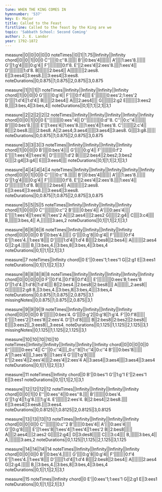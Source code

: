 ```yaml
---
tune: WHEN THE KING COMES IN
hymnnumber: '537'
key: E♭ Major
title: Called to the Feast
firstline: Called to the feast by the King are we
topic: 'Sabbath School: Second Coming'
author: J. E. Landor
year: 1792-1872
---
```

measure||0||0||0||0||0
noteTimes||0||1||1.75||Infinity||Infinity
chord||0||0||1||0||0
C''||||0:c''8.||||||
B'||0:bes'4||||||||
A'||||1:aes'8.||||||
G'||1:g'4||||||0:g'4||
F'||||||||||0:f'8.
E'||2:ees'4||2:ees'8.||||1:ees'4||
D'||||||||||1:d'8.
B||||||||2:bes4||
A||||||||||2:aes8.
E||3:ees4||3:ees8.||||3:ees4||3:ees8.
noteDurations||0,0.875||1,0.875||2,0.875||3,0.875

measure||1||1||1||1
noteTimes||Infinity||Infinity||Infinity||Infinity
chord||1||0||0||0
G'||||||0:g'4||
F'||||0:f'4||||
E'||||||||0:ees'2;1:ees'2
D'||||1:d'4||1:d'4||
B||||||2:bes4||
A||||2:aes4||||
G||||||||2:g2
E||||||||3:ees2
B,||||3:bes,4||3:bes,4||
noteDurations||0,1||1,1||2,1||3,1

measure||2||2||2||2||2
noteTimes||Infinity||Infinity||Infinity||Infinity||Infinity
chord||0||0||1||0||0
E''||||||||0:ees''4||
D''||||||||||0:d''8.
C''||0:c''4||||||||
B'||||0:bes'8.||||||
E'||1:ees'4||1:ees'8.||||1:ees'4||1:ees'8.
C'||||||||2:c'4||
B||||2:bes8.||||||2:bes8.
A||2:aes4;3:aes4||||||3:aes4||3:aes8.
G||||3:g8.||||||
noteDurations||0,0.875||1,0.875||2,0.875||3,0.875

measure||3||3||3||3
noteTimes||Infinity||Infinity||Infinity||Infinity
chord||1||0||0||0
B'||||0:bes'4||||
G'||||||0:g'4||
F'||||||||0:f'2
E'||||1:ees'4||1:ees'4||
D'||||||||1:d'2
B||||||2:bes4||2:bes2;3:bes2
G||||2:g4||3:g4||
E||||3:ees4||||
noteDurations||0,1||1,1||2,1||3,1

measure||4||4||4||4||4
noteTimes||Infinity||Infinity||Infinity||Infinity||Infinity
chord||0||0||1||0||0
C''||||0:c''8.||||||
B'||0:bes'4||||||||
A'||||1:aes'8.||||||
G'||1:g'4||||||0:g'4||
F'||||||||||0:f'8.
E'||2:ees'4||2:ees'8.||||1:ees'4||
D'||||||||||1:d'8.
B||||||||2:bes4||
A||||||||||2:aes8.
E||3:ees4||3:ees8.||||3:ees4||3:ees8.
noteDurations||0,0.875||1,0.875||2,0.875||3,0.875

measure||5||5||5||5
noteTimes||Infinity||Infinity||Infinity||Infinity
chord||1||0||0||0
C''||||||||0:c''2
B'||||||0:bes'4||
A'||||0:aes'4||||
E'||||1:ees'4||1:ees'4||1:ees'2
A||||2:aes4||||2:aes2
G||||||2:g4||
C||||3:c4||||
B,||||||3:bes,4||
A,||||||||3:aes,2
noteDurations||0,1||1,1||2,1||3,1

measure||6||6||6||6
noteTimes||Infinity||Infinity||Infinity||Infinity
chord||0||0||0||0
B'||0:bes'4.||||||
G'||||0:g'8||0:g'4||
F'||||||||0:f'4
E'||1:ees'4.||1:ees'8||||
D'||||||1:d'4||1:d'4
B||||2:bes8||2:bes4||
A||||||||2:aes4
G||2:g4.||||||
B,||3:bes,4.||3:bes,8||3:bes,4||3:bes,4
noteDurations||0,1||1,1||2,1||3,1

measure||7
noteTimes||Infinity
chord||0
E'||0:ees'1;1:ees'1
G||2:g1
E||3:ees1
noteDurations||0,1||1,1||2,1||3,1

measure||8||8||8||8||8
noteTimes||Infinity||Infinity||Infinity||Infinity||Infinity
chord||0||0||0||0||0
F'||0:f'4.||0:f'8||0:f'4||||
E'||||||||||0:ees'8;1:ees'8
D'||1:d'4.||1:d'8||1:d'4||||
B||2:bes4.||2:bes8||2:bes8||||
A||||||||_2:aes8||
G||||||||||2:g8
B,||3:bes,4.||3:bes,8||3:bes,4||||3:bes,4
noteDurations||0,0.875||1,0.875||2,0.875||3,1
missingNotes||0,0.875||1,0.875||2,0.875||3,1

measure||9||9||9||9
noteTimes||Infinity||Infinity||Infinity||Infinity
chord||0||0||0||0
B'||||||||0:bes'4.
G'||||0:g'2||0:g'8||1:g'4.
F'||0:f'8||||||
E'||||1:ees'2||1:ees'8||2:ees'4.
D'||1:d'8||||||
B||2:bes8||2:bes2||2:bes8||
E||||3:ees2||_3:ees8||_3:ees4.
noteDurations||0,1.125||1,1.125||2,1.125||3,1
missingNotes||0,1.125||1,1.125||2,1.125||3,1

measure||10||10||10||10||10
noteTimes||Infinity||Infinity||Infinity||Infinity||Infinity
chord||0||0||0||0||0
E''||||||||0:ees''4||
C''||0:c''4||||_0:c''8||1:c''4||0:c''4
B'||||0:bes'8||||||
A'||1:aes'4||||_1:aes'8||||1:aes'4
G'||||1:g'8||||||
E'||2:ees'4||2:ees'4||||2:ees'4||2:ees'4
A||3:aes4||3:aes4||||3:aes4||3:aes4
noteDurations||0,1||1,1||2,1||3,1

measure||11
noteTimes||Infinity
chord||0
B'||0:bes'1
G'||1:g'1
E'||2:ees'1
E||3:ees1
noteDurations||0,1||1,1||2,1||3,1

measure||12||12||12||12
noteTimes||Infinity||Infinity||Infinity||Infinity
chord||0||0||1||0
E''||0:ees''4||0:ees''8.||||
B'||||||||0:bes'4.
G'||1:g'4||1:g'8.||||1:g'4.
E'||||||||2:ees'4.
B||2:bes4||2:bes8.||||
E||3:ees4||3:ees8.||||3:ees4.
noteDurations||0,0.8125||1,0.8125||2,0.8125||3,0.8125

measure||13||13||13||13
noteTimes||Infinity||Infinity||Infinity||Infinity
chord||0||0||0||0
C''||||||||0:c''2
B'||||||0:bes'4||
A'||||0:aes'4||||
G'||0:g'8||||||
E'||1:ees'8||1:ees'4||1:ees'4||1:ees'2
B||2:bes8||||||
A||||2:aes4||||2:aes2
G||||||2:g4||
D||3:des8||||||
C||||3:c4||||
B,||||||3:bes,4||
A,||||||||3:aes,2
noteDurations||0,1.125||1,1.125||2,1.125||3,1.125

measure||14||14||14||14
noteTimes||Infinity||Infinity||Infinity||Infinity
chord||0||0||0||0
B'||0:bes'4.||||||
G'||||0:g'8||0:g'4||
F'||||||||0:f'4
E'||1:ees'4.||1:ees'8||||
D'||||||1:d'4||1:d'4
B||||2:bes8||2:bes4||
A||||||||2:aes4
G||2:g4.||||||
B,||3:bes,4.||3:bes,8||3:bes,4||3:bes,4
noteDurations||0,1||1,1||2,1||3,1

measure||15
noteTimes||Infinity
chord||0
E'||0:ees'1;1:ees'1
G||2:g1
E||3:ees1
noteDurations||0,1||1,1||2,1||3,1

